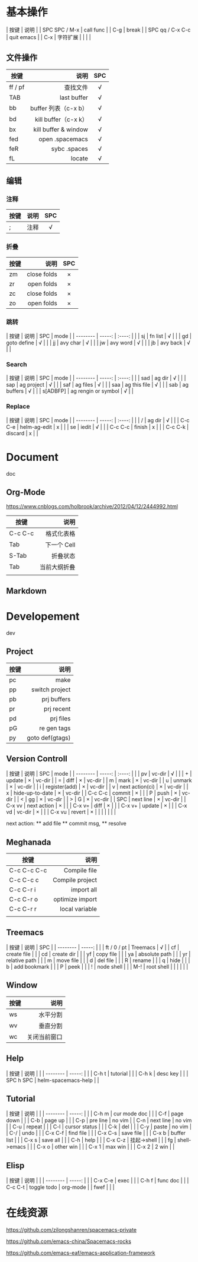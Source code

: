 # 基本操作
  | 按键               | 说明       |
  | SPC SPC / M-x      | call func  |
  | C-g                | break      |
  | SPC qq  /  C-x C-c | quit emacs |
  | C-x                | 字符扩展   |
  |                    |            |
  
## 文件操作

  | 按键     | 说明                 | SPC    |
  | -------- | -----:               | :----: |
  | ff  / pf | 查找文件             | √     |
  | TAB      | last buffer   | √     |
  | bb       | buffer 列表（c-x b） | √     |
  | bd       | kill buffer（c-x k） | √     |
  | bx       | kill buffer & window | √     |
  | fed      | open .spacemacs      | √     |
  | feR      | sybc .spaces         | √     |
  | fL       | locate               | √     |

## 编辑

### 注释

  | 按键     | 说明        | SPC |
  | -------- | -----:      | :----:  |
  | ;        | 注释        | √      |

### 折叠

  | 按键     | 说明        | SPC |
  | -------- | -----:      | :----:  |
  | zm       | close folds | ×      |
  | zr       | open folds  | ×      |
  | zc       | close folds | ×      |
  | zo       | open folds  | ×      |
   
### 跳转

  | 按键     | 说明                | SPC    | mode |
  | -------- | -----:              | :----: |      |
  | sj       | fn list             | √     |      |
  | gd       | goto define         | √     |      |
  | jj       | avy char            | √     |      |
  | jw       | avy word            | √     |      |
  | jb       | avy back            | √     |      |

### Search
  | 按键     | 说明                | SPC    | mode |
  | -------- | -----:              | :----: |      |
  | sad      | ag dir              | √     |      |
  | sap      | ag project          | √     |      |
  | saf      | ag files            | √     |      |
  | saa      | ag this file        | √     |      |
  | sab      | ag buffers          | √     |      |
  | s[ADBFP] | ag rengin or symbol | √     |      |

### Replace
  | 按键     | 说明                | SPC    | mode |
  | -------- | -----:              | :----: |      |
  | /        | ag dir              | √     |      |
  | C-c C-e  | helm-ag-edit        | x      |      |
  | se       | iedit               | √     |      |
  | C-c C-c  | finish              | x      |      |
  | C-c C-k  | discard             | x      |      |
   


# Document
 doc

## Org-Mode
  https://www.cnblogs.com/holbrook/archive/2012/04/12/2444992.html

  | 按键     | 说明         |
  | -------- | -----:       |
  | C-c C-c  | 格式化表格   |
  | Tab      | 下一个 Cell   |
  | S-Tab    | 折叠状态     |
  | Tab      | 当前大纲折叠 |
  |          |              |

## Markdown

# Developement
 dev

## Project
  | 按键     | 说明            |
  | -------- | -----:          |
  | pc       | make            |
  | pp       | switch project  |
  | pb       | prj buffers     |
  | pr       | prj recent      |
  | pd       | prj files       |
  | pG       | re gen tags     |
  | py       | goto def(gtags) |

## Version Controll

  | 按键     | 说明            | SPC    | mode   |
  | -------- | -----:          | :----: |        |
  | pv       | vc-dir          | √     |        |
  | +        | update          | ×     | vc-dir |
  | =        | diff            | ×     | vc-dir |
  | m        | mark            | ×     | vc-dir |
  | u        | unmark          | ×     | vc-dir |
  | i        | register(add)   | ×     | vc-dir |
  | v        | next action(ci) | ×     | vc-dir |
  | x        | hide-up-to-date | ×     | vc-dir |
  | C-c C-c  | commit          | ×     |        |
  | P        | push            | ×     | vc-dir |
  | <        | gg              | ×     | vc-dir |
  | >        | G               | ×     | vc-dir |
  | SPC      | next line       | ×     | vc-dir |
  | C-x vv   | next action     | ×     |        |
  | C-x v=   | diff            | ×     |        |
  | C-x v+   | update          | ×     |        |
  | C-x vd   | vc-dir          | ×     |        |
  | C-x vu   | revert          | ×     |        |
  |          |                 |        |        |

  next action:
** add file
** commit msg,
** resolve

## Meghanada
   | 按键        | 说明            |
   | --------    | -----:          |
   | C-c C-c C-c | Compile file    |
   | C-c C-c c   | Compile project |
   | C-c C-r i   | import all      |
   | C-c C-r o   | optimize import |
   | C-c C-r r   | local variable  |
   |             |                 |

## Treemacs
  
  | 按键        | 说明          | SPC |
  | --------    | -----:        |     |
  | ft / 0 / pt | Treemacs      | √  |
  | cf          | create file   |     |
  | cd          | create dir    |     |
  | yf          | copy file     |     |
  | ya          | absolute path |     |
  | yr          | relative path |     |
  | m           | move file     |     |
  | d           | del file      |     |
  | R           | rename        |     |
  | q           | hide          |     |
  | b           | add bookmark  |     |
  | P           | peek          |     |
  | \!          | node shell    |     |
  | M-!         | root shell    |     |
  |             |               |     |


## Window

  | 按键     | 说明         |
  | -------- | -----:       |
  | ws       | 水平分割     |
  | wv       | 垂直分割     |
  | wc       | 关闭当前窗口 |

## Help
  
  | 按键      | 说明                |   |
  | --------  | -----:              |   |
  | C-h t     | tutorial            |   |
  | C-h k     | desc key            |   |
  | SPC h SPC | helm-spacemacs-help |   |

## Tutorial
  
  | 按键     | 说明          |        |
  | -------- | -----:        |        |
  | C-h m    | cur mode doc  |        |
  | C-f      | page down     |        |
  | C-b      | page up       |        |
  | C-p      | pre line      | no vim |
  | C-n      | next line     | no vim |
  | C-u      | repeat        |        |
  | C-l      | cursor status |        |
  | C-k      | del           |        |
  | C-y      | paste         | no vim |
  | C-/      | undo          |        |
  | C-x C-f  | find file     |        |
  | C-x C-s  | save file     |        |
  | C-x b    | buffer list   |        |
  | C-x s    | save all      |        |
  | C-h      | help          |        |
  | C-x C-z  | 挂起->shell   |        |
  | fg       | shell->emacs  |        |
  | C-x o    | other win     |        |
  | C-x 1    | max win       |        |
  | C-x 2    | 2 win         |        |

## Elisp
  
  | 按键     | 说明        |          |
  | -------- | -----:      |          |
  | C-x C-e  | exec        |          |
  | C-h f    | func doc    |          |
  | C-c C-t  | toggle todo | org-mode |
  | fwef     |             |          |

# 在线资源
  https://github.com/zilongshanren/spacemacs-private

  https://github.com/emacs-china/Spacemacs-rocks

  https://github.com/emacs-eaf/emacs-application-framework

  
